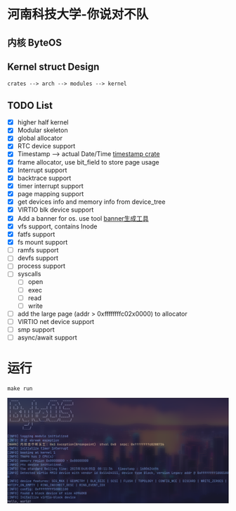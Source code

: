 # 河南科技大学-你说对不队

## 内核 ByteOS

## Kernel struct Design

```plain
crates --> arch --> modules --> kernel
```

## TODO List
- [x] higher half kernel
- [x] Modular skeleton
- [x] global allocator
- [x] RTC device support
- [x] Timestamp --> actual Date/Time [timestamp crate](crates/timestamp/)
- [x] frame allocator, use bit_field to store page usage
- [x] Interrupt support
- [x] backtrace support
- [x] timer interrupt support
- [x] page mapping support
- [x] get devices info and memory info from device_tree
- [x] VIRTIO blk device support
- [x] Add a banner for os. use tool [banner生成工具](http://patorjk.com/software/taag/#p=display&f=Big&t=ByteOS)
- [x] vfs support, contains Inode
- [x] fatfs support
- [x] fs mount support
- [ ] ramfs support
- [ ] devfs support
- [ ] process support
- [ ] syscalls
    - [ ] open
    - [ ] exec
    - [ ] read
    - [ ] write
- [ ] add the large page (addr > 0xffffffffc02x0000) to allocator
- [ ] VIRTIO net device support
- [ ] smp support
- [ ] async/await support

# 运行

```shell
make run
```

![](./run.png)

